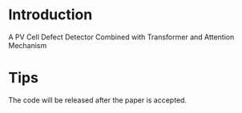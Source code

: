 # Introduction
A PV Cell Defect Detector Combined with Transformer and Attention Mechanism

# Tips
The code will be released after the paper is accepted.
